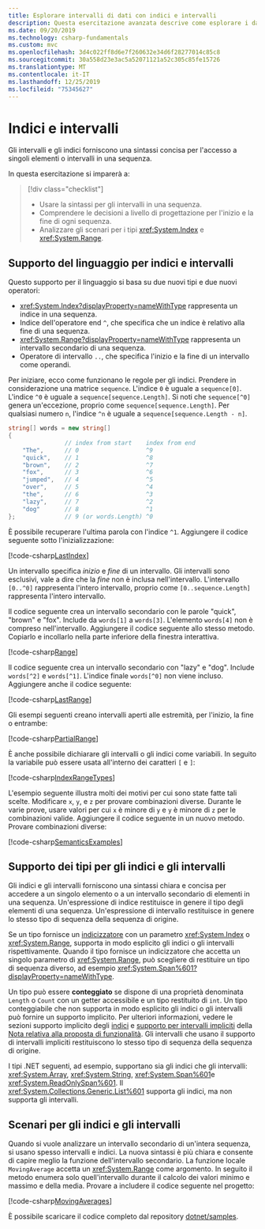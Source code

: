 ```yaml
---
title: Esplorare intervalli di dati con indici e intervalli
description: Questa esercitazione avanzata descrive come esplorare i dati usando indici e intervalli per esaminare le sezioni di un set di dati sequenziale.
ms.date: 09/20/2019
ms.technology: csharp-fundamentals
ms.custom: mvc
ms.openlocfilehash: 3d4c022ff8d6e7f260632e34d6f28277014c85c8
ms.sourcegitcommit: 30a558d23e3ac5a52071121a52c305c85fe15726
ms.translationtype: MT
ms.contentlocale: it-IT
ms.lasthandoff: 12/25/2019
ms.locfileid: "75345627"
---
```

# <a name="indices-and-ranges"></a>Indici e intervalli

Gli intervalli e gli indici forniscono una sintassi concisa per l'accesso a singoli elementi o intervalli in una sequenza.

In questa esercitazione si imparerà a:

> [!div class="checklist"]
>
> - Usare la sintassi per gli intervalli in una sequenza.
> - Comprendere le decisioni a livello di progettazione per l'inizio e la fine di ogni sequenza.
> - Analizzare gli scenari per i tipi <xref:System.Index> e <xref:System.Range>.

## <a name="language-support-for-indices-and-ranges"></a>Supporto del linguaggio per indici e intervalli

Questo supporto per il linguaggio si basa su due nuovi tipi e due nuovi operatori:

- <xref:System.Index?displayProperty=nameWithType> rappresenta un indice in una sequenza.
- Indice dell'operatore end `^`, che specifica che un indice è relativo alla fine di una sequenza.
- <xref:System.Range?displayProperty=nameWithType> rappresenta un intervallo secondario di una sequenza.
- Operatore di intervallo `..`, che specifica l'inizio e la fine di un intervallo come operandi.

Per iniziare, ecco come funzionano le regole per gli indici. Prendere in considerazione una matrice `sequence`. L'indice `0` è uguale a `sequence[0]`. L'indice `^0` è uguale a `sequence[sequence.Length]`. Si noti che `sequence[^0]` genera un'eccezione, proprio come `sequence[sequence.Length]`. Per qualsiasi numero `n`, l'indice `^n` è uguale a `sequence[sequence.Length - n]`.

```csharp
string[] words = new string[]
{
                // index from start    index from end
    "The",      // 0                   ^9
    "quick",    // 1                   ^8
    "brown",    // 2                   ^7
    "fox",      // 3                   ^6
    "jumped",   // 4                   ^5
    "over",     // 5                   ^4
    "the",      // 6                   ^3
    "lazy",     // 7                   ^2
    "dog"       // 8                   ^1
};              // 9 (or words.Length) ^0
```

È possibile recuperare l'ultima parola con l'indice `^1`. Aggiungere il codice seguente sotto l'inizializzazione:

[!code-csharp[LastIndex](~/samples/csharp/tutorials/RangesIndexes/IndicesAndRanges.cs#IndicesAndRanges_LastIndex)]

Un intervallo specifica *inizio* e *fine* di un intervallo. Gli intervalli sono esclusivi, vale a dire che la *fine* non è inclusa nell'intervallo. L'intervallo `[0..^0]` rappresenta l'intero intervallo, proprio come `[0..sequence.Length]` rappresenta l'intero intervallo. 

Il codice seguente crea un intervallo secondario con le parole "quick", "brown" e "fox". Include da `words[1]` a `words[3]`. L'elemento `words[4]` non è compreso nell'intervallo. Aggiungere il codice seguente allo stesso metodo. Copiarlo e incollarlo nella parte inferiore della finestra interattiva.

[!code-csharp[Range](~/samples/csharp/tutorials/RangesIndexes/IndicesAndRanges.cs#IndicesAndRanges_Range)]

Il codice seguente crea un intervallo secondario con "lazy" e "dog". Include `words[^2]` e `words[^1]`. L'indice finale `words[^0]` non viene incluso. Aggiungere anche il codice seguente:

[!code-csharp[LastRange](~/samples/csharp/tutorials/RangesIndexes/IndicesAndRanges.cs#IndicesAndRanges_LastRange)]

Gli esempi seguenti creano intervalli aperti alle estremità, per l'inizio, la fine o entrambe:

[!code-csharp[PartialRange](~/samples/csharp/tutorials/RangesIndexes/IndicesAndRanges.cs#IndicesAndRanges_PartialRanges)]

È anche possibile dichiarare gli intervalli o gli indici come variabili. In seguito la variabile può essere usata all'interno dei caratteri `[` e `]`:

[!code-csharp[IndexRangeTypes](~/samples/csharp/tutorials/RangesIndexes/IndicesAndRanges.cs#IndicesAndRanges_RangeIndexTypes)]

L'esempio seguente illustra molti dei motivi per cui sono state fatte tali scelte. Modificare `x`, `y`, e `z` per provare combinazioni diverse. Durante le varie prove, usare valori per cui `x` è minore di `y` e `y` è minore di `z` per le combinazioni valide. Aggiungere il codice seguente in un nuovo metodo. Provare combinazioni diverse:

[!code-csharp[SemanticsExamples](~/samples/csharp/tutorials/RangesIndexes/IndicesAndRanges.cs#IndicesAndRanges_Semantics)]

## <a name="type-support-for-indices-and-ranges"></a>Supporto dei tipi per gli indici e gli intervalli

Gli indici e gli intervalli forniscono una sintassi chiara e concisa per accedere a un singolo elemento o a un intervallo secondario di elementi in una sequenza. Un'espressione di indice restituisce in genere il tipo degli elementi di una sequenza. Un'espressione di intervallo restituisce in genere lo stesso tipo di sequenza della sequenza di origine.

Se un tipo fornisce un [indicizzatore](../programming-guide/indexers/index.md) con un parametro <xref:System.Index> o <xref:System.Range>, supporta in modo esplicito gli indici o gli intervalli rispettivamente. Quando il tipo fornisce un indicizzatore che accetta un singolo parametro di <xref:System.Range>, può scegliere di restituire un tipo di sequenza diverso, ad esempio <xref:System.Span%601?displayProperty=nameWithType>.

Un tipo può essere **conteggiato** se dispone di una proprietà denominata `Length` o `Count` con un getter accessibile e un tipo restituito di `int`. Un tipo conteggiabile che non supporta in modo esplicito gli indici o gli intervalli può fornire un supporto implicito. Per ulteriori informazioni, vedere le sezioni supporto implicito degli [indici](~/_csharplang/proposals/csharp-8.0/ranges.md#implicit-index-support) e [supporto per intervalli impliciti](~/_csharplang/proposals/csharp-8.0/ranges.md#implicit-range-support) della [Nota relativa alla proposta di funzionalità](~/_csharplang/proposals/csharp-8.0/ranges.md). Gli intervalli che usano il supporto di intervalli impliciti restituiscono lo stesso tipo di sequenza della sequenza di origine.

I tipi .NET seguenti, ad esempio, supportano sia gli indici che gli intervalli: <xref:System.Array>, <xref:System.String>, <xref:System.Span%601>e <xref:System.ReadOnlySpan%601>. Il <xref:System.Collections.Generic.List%601> supporta gli indici, ma non supporta gli intervalli.

## <a name="scenarios-for-indices-and-ranges"></a>Scenari per gli indici e gli intervalli

Quando si vuole analizzare un intervallo secondario di un'intera sequenza, si usano spesso intervalli e indici. La nuova sintassi è più chiara e consente di capire meglio la funzione dell'intervallo secondario. La funzione locale `MovingAverage` accetta un <xref:System.Range> come argomento. In seguito il metodo enumera solo quell'intervallo durante il calcolo dei valori minimo e massimo e della media. Provare a includere il codice seguente nel progetto:

[!code-csharp[MovingAverages](~/samples/csharp/tutorials/RangesIndexes/IndicesAndRanges.cs#IndicesAndRanges_MovingAverage)]

È possibile scaricare il codice completo dal repository [dotnet/samples](https://github.com/dotnet/samples/tree/master/csharp/tutorials/RangesIndexes).
